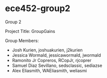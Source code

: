 # ece452-group2

Group 2

Project Title: GroupGains

Group Members: 
- Josh Kurien, joshuakurien, j2kurien
- Jessica Wormald, jessicawormald, jwormald
- Ramonito Jr Copreros, RCopJr, rjcoprer
- Samuel Diaz Sevillano, sedsclassic, sediazse
- Alex Eliasmith, WAEliasmith, weliasmi
